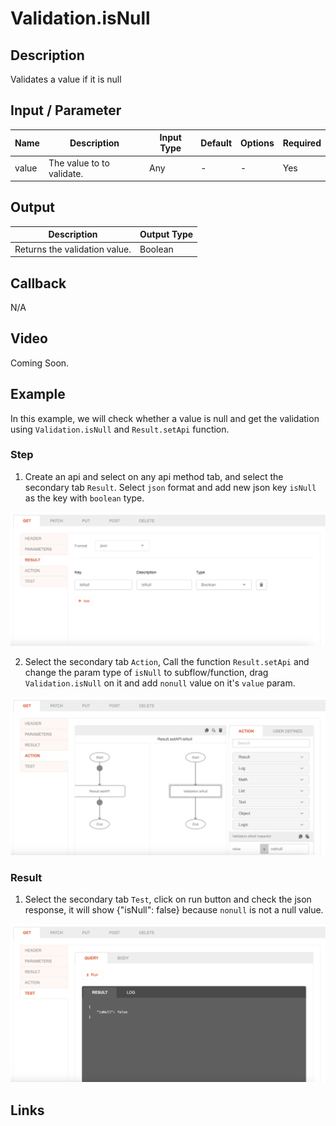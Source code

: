 # Validation.isNull

## Description

Validates a value if it is null 

## Input / Parameter

| Name | Description | Input Type | Default | Options | Required |
| ------ | ------ | ------ | ------ | ------ | ------ |
| value | The value to to validate. | Any | - | - | Yes |

## Output

| Description | Output Type |
| ------ | ------ |
| Returns the validation value. | Boolean |

## Callback

N/A

## Video

Coming Soon.

## Example

In this example, we will check whether a value is null and get the validation using `Validation.isNull` and `Result.setApi` function.

### Step

1. Create an api and select on any api method tab, and select the secondary tab `Result`. Select `json` format and add new json key `isNull` as the key with `boolean` type.

![](./isNull-step-1.png)

2. Select the secondary tab `Action`, Call the function `Result.setApi` and change the param type of `isNull` to subflow/function, drag `Validation.isNull` on it and add `nonull` value on it's `value` param.

![](./isNull-step-2.png)

### Result

1. Select the secondary tab `Test`, click on run button and check the json response, it will show {"isNull": false} because `nonull` is not a null value.

![](./isNull-result-1.png)

## Links